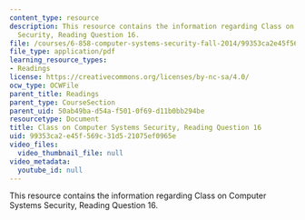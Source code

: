 ```yaml
---
content_type: resource
description: This resource contains the information regarding Class on Computer Systems
  Security, Reading Question 16.
file: /courses/6-858-computer-systems-security-fall-2014/99353ca2e45f569c31d521075ef0965e_MIT6_858F14_Reading16.pdf
file_type: application/pdf
learning_resource_types:
- Readings
license: https://creativecommons.org/licenses/by-nc-sa/4.0/
ocw_type: OCWFile
parent_title: Readings
parent_type: CourseSection
parent_uid: 50ab49ba-d54a-f501-0f69-d11b0bb294be
resourcetype: Document
title: Class on Computer Systems Security, Reading Question 16
uid: 99353ca2-e45f-569c-31d5-21075ef0965e
video_files:
  video_thumbnail_file: null
video_metadata:
  youtube_id: null
---
```

This resource contains the information regarding Class on Computer Systems Security, Reading Question 16.